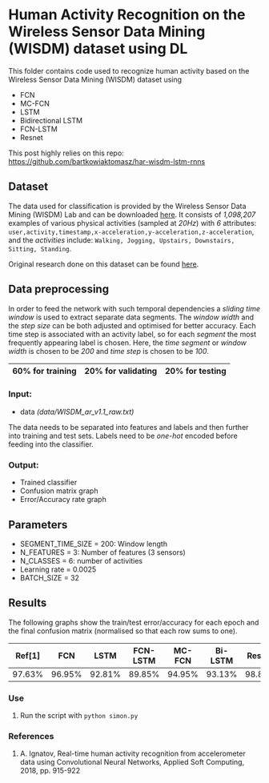 
# Human Activity Recognition on the Wireless Sensor Data Mining (WISDM) dataset using DL
This folder contains code used to recognize human activity based on the Wireless Sensor Data Mining (WISDM) dataset using 
- FCN 
- MC-FCN
- LSTM  
- Bidirectional LSTM
- FCN-LSTM
- Resnet

This post highly relies on this repo: https://github.com/bartkowiaktomasz/har-wisdm-lstm-rnns

## Dataset
The data used for classification is provided by the Wireless Sensor Data Mining (WISDM) Lab and can be downloaded  [here](http://www.cis.fordham.edu/wisdm/dataset.php).
It consists of _1,098,207_ examples of various physical activities (sampled at _20Hz_) with _6_ attributes:
`user,activity,timestamp,x-acceleration,y-acceleration,z-acceleration`, and the _activities_ include: `Walking, Jogging, Upstairs, Downstairs, Sitting, Standing`. 

Original research done on this dataset can be found [here](http://www.cis.fordham.edu/wisdm/public_files/sensorKDD-2010.pdf).


##  Data preprocessing
In order to feed the network with such temporal dependencies a _sliding time window_ is used to extract separate data segments. The _window width_ and the _step size_ can be both adjusted and optimised for better accuracy. Each time step is associated with an activity label, so for each _segment_ the most frequently appearing label is chosen. Here, the _time segment_ or _window width_ is chosen to be _200_ and _time step_ is chosen to be _100_.

 |60% for training | 20% for validating | 20% for testing|
 |-----------------|--------------------|----------------|

### Input:
- data _(data/WISDM_ar_v1.1_raw.txt)_

The data needs to be separated into features and labels and then further into training and test sets. Labels need to be _one-hot_ encoded before feeding into the classifier.

### Output:
- Trained classifier
- Confusion matrix graph
- Error/Accuracy rate graph

## Parameters
- SEGMENT_TIME_SIZE = 200: Window length
- N_FEATURES = 3: Number of features (3 sensors)
- N_CLASSES = 6: number of activities
- Learning rate = 0.0025
- BATCH_SIZE = 32

## Results

The following graphs show the train/test error/accuracy for each epoch and the final confusion matrix (normalised so that each row sums to one).

|Ref[1]  |    FCN  |  LSTM  | FCN-LSTM| MC-FCN  | Bi-LSTM | Resnet  |
|--------|---------|--------|---------|---------|---------|---------|
| 97.63% | 96.95%  | 92.81% | 89.85%  | 94.95%  | 93.13%  |  98.82% |

### Use
1. Run the script with  `python simon.py`

### References
1. A. Ignatov, Real-time human activity recognition from accelerometer data using Convolutional Neural Networks, Applied Soft Computing, 2018, pp. 915-922

